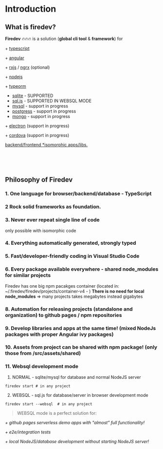 # Introduction

## What is firedev?

**Firedev** 🔥🔥🔥 is a solution (**global cli tool** & **framework**) for

\+
[typescript](https://www.typescriptlang.org/)

\+
[angular](https://angular.io/)

\+
[rxjs](https://rxjs.dev/) / [ngrx](https://ngrx.io/) (optional)

\+
[nodejs](https://nodejs.org/en/)

\+ [typeorm](https://typeorm.io/)

- [sqlite](https://github.com/WiseLibs/better-sqlite3) - SUPPORTED
- [sql.js](https://sql.js.org) - SUPPORTED IN WEBSQL MODE
- [mysql](https://www.mysql.com/) - support in progress
- [postgress](https://www.postgresql.org) - support in progress
- [mongo](https://www.postgresql.org) - support in progress

\+
[electron](https://www.electronjs.org/) (support in progress)

\+
[cordova](https://cordova.apache.org/) (support in progress)

<ins>backend/frontend [\*isomorphic](https://en.wikipedia.org/wiki/Isomorphic_JavaScript) apps/libs.</ins>

<br/><br/>
<br/>

## Philosophy of Firedev

### 1. One language for browser/backend/database - **TypeScript**

### 2 Rock solid frameworks as foundation.

### 3. **Never** ever **repeat** single line of **code**

only possible with isomorphic code

### 4. Everything automatically generated, strongly typed

### 5. Fast/developer-friendly coding in <b>Visual Studio Code</b>

### 6. Every package available everywhere - shared <b>node_modules</b> for similar projects

Firedev has one big npm pacakges container (located in: ~/.firedev/firedev/projects/container-v4 - )
**There is no need for local node_modules** => many projects takes megabytes instead gigabytes

### 8. Automation for releasing projects (standalone and organization) to github pages / npm repositories

### 9. Develop libraries and apps at the same time! (mixed NodeJs packages with proper Angular ivy packages)

### 10. Assets from project can be shared with npm package! (only those from **/src/assets/shared**)

### 11. Websql development mode

1. NORMAL - sqlite/mysql for database and normal NodeJS server

```
firedev start # in any project
```

2. WEBSQL - sql.js for database/server in browser development mode

```
firedev start --websql  # in any project
```

> WEBSQL mode is a perfect solution for:

_\+ github pages serverless demo apps with "almost" full functionality!_

_\+ e2e/integration tests_

_\+ local NodeJS/database development without starting NodeJS server!_
